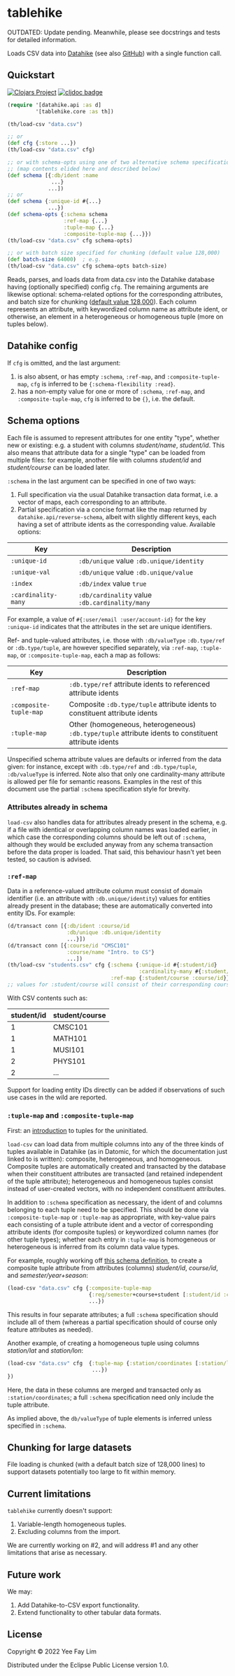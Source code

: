 # tablehike

OUTDATED: Update pending. Meanwhile, please see docstrings and tests for detailed information.

Loads CSV data into [Datahike](https://datahike.io) (see also [GitHub](https://github.com/replikativ/datahike)) with a single function call.

## Quickstart

[![Clojars Project](https://img.shields.io/clojars/v/io.replikativ/tablehike.svg)](https://clojars.org/io.replikativ/tablehike) [![cljdoc badge](https://cljdoc.org/badge/io.replikativ/tablehike)](https://cljdoc.org/d/io.replikativ/tablehike)

``` clojure
(require '[datahike.api :as d]
         '[tablehike.core :as th])

(th/load-csv "data.csv")

;; or
(def cfg {:store ...})
(th/load-csv "data.csv" cfg)

;; or with schema-opts using one of two alternative schema specifications
;; (map contents elided here and described below)
(def schema [{:db/ident :name
              ...}
             ...])
;; or
(def schema {:unique-id #{...}
             ...})
(def schema-opts {:schema schema
                  :ref-map {...}
                  :tuple-map {...}
                  :composite-tuple-map {...}})
(th/load-csv "data.csv" cfg schema-opts)

;; or with batch size specified for chunking (default value 128,000)
(def batch-size 64000)  ; e.g.
(th/load-csv "data.csv" cfg schema-opts batch-size)
```

Reads, parses, and loads data from data.csv into the Datahike database having (optionally specified) config `cfg`. The remaining arguments are likewise optional: schema-related options for the corresponding attributes, and batch size for chunking ([default value 128,000](https://techascent.github.io/tech.ml.dataset/tech.v3.dataset.io.csv.html#var-csv-.3Edataset-seq)). Each column represents an attribute, with keywordized column name as attribute ident, or otherwise, an element in a heterogeneous or homogeneous tuple (more on tuples below).

## Datahike config

If `cfg` is omitted, and the last argument:
1. is also absent, or has empty `:schema`, `:ref-map`, and `:composite-tuple-map`, `cfg` is inferred to be `{:schema-flexibility :read}`.
2. has a non-empty value for one or more of `:schema`, `:ref-map`, and `:composite-tuple-map`, `cfg` is inferred to be `{}`, i.e. the default.

## Schema options

Each file is assumed to represent attributes for one entity "type", whether new or existing: e.g. a student with columns _student/name_, _student/id_. This also means that attribute data for a single "type" can be loaded from multiple files: for example, another file with columns _student/id_ and _student/course_ can be loaded later.

`:schema` in the last argument can be specified in one of two ways:
1. Full specification via the usual Datahike transaction data format, i.e. a vector of maps, each corresponding to an attribute.
2. Partial specification via a concise format like the map returned by `datahike.api/reverse-schema`, albeit with slightly different keys, each having a set of attribute idents as the corresponding value. Available options:

| Key                 | Description   |
|---------------------|---------------|
| `:unique-id`        | `:db/unique` value `:db.unique/identity`
| `:unique-val`       | `:db/unique` value `:db.unique/value`
| `:index`            | `:db/index` value `true`
| `:cardinality-many` | `:db/cardinality` value `:db.cardinality/many`

For example, a value of `#{:user/email :user/account-id}` for the key `:unique-id` indicates that the attributes in the set are unique identifiers.

Ref- and tuple-valued attributes, i.e. those with `:db/valueType` `:db.type/ref` or `:db.type/tuple`, are however specified separately, via `:ref-map`, `:tuple-map`, or `:composite-tuple-map`, each a map as follows:

| Key                     | Description   |
|-------------------------|---------------|
| `:ref-map`              | `:db.type/ref` attribute idents to referenced attribute idents
| `:composite-tuple-map`  | Composite `:db.type/tuple` attribute idents to constituent attribute idents
| `:tuple-map`            | Other (homogeneous, heterogeneous) `:db.type/tuple` attribute idents to constituent attribute idents

Unspecified schema attribute values are defaults or inferred from the data given: for instance, except with `:db.type/ref` and `:db.type/tuple`, `:db/valueType` is inferred. Note also that only one cardinality-many attribute is allowed per file for semantic reasons. Examples in the rest of this document use the partial `:schema` specification style for brevity.

### Attributes already in schema

`load-csv` also handles data for attributes already present in the schema, e.g. if a file with identical or overlapping column names was loaded earlier, in which case the corresponding columns should be left out of `:schema`, although they would be excluded anyway from any schema transaction before the data proper is loaded. That said, this behaviour hasn't yet been tested, so caution is advised.

### `:ref-map`

Data in a reference-valued attribute column must consist of domain identifier (i.e. an attribute with `:db.unique/identity`) values for entities already present in the database; these are automatically converted into entity IDs. For example:

``` clojure
(d/transact conn [{:db/ident :course/id
                   :db/unique :db.unique/identity
                   ...}])
(d/transact conn [{:course/id "CMSC101"
                   :course/name "Intro. to CS"}
                   ...])
(th/load-csv "students.csv" cfg {:schema {:unique-id #{:student/id}
                                          :cardinality-many #{:student/course}}
                                 :ref-map {:student/course :course/id}})
;; values for :student/course will consist of their corresponding course entity IDs 
```
With CSV contents such as:

| student/id | student/course |
|------------|----------------|
| 1          | CMSC101        |
| 1          | MATH101        |
| 1          | MUSI101        |
| 2          | PHYS101        |
| 2          | ...            |

Support for loading entity IDs directly can be added if observations of such use cases in the wild are reported.

### `:tuple-map` and `:composite-tuple-map`

First: an [introduction](https://docs.datomic.com/on-prem/schema/schema.html#tuples) to tuples for the uninitiated.

`load-csv` can load data from multiple columns into any of the three kinds of tuples available in Datahike (as in Datomic, for which the documentation just linked to is written): composite, heterogeneous, and homogeneous. Composite tuples are automatically created and transacted by the database when their constituent attributes are transacted (and retained independent of the tuple attribute); heterogeneous and homogeneous tuples consist instead of user-created vectors, with no independent constituent attributes. 

In addition to `:schema` specification as necessary, the ident of and columns belonging to each tuple need to be specified. This should be done via `:composite-tuple-map` or `:tuple-map` as appropriate, with key-value pairs each consisting of a tuple attribute ident and a vector of corresponding attribute idents (for composite tuples) or keywordized column names (for other tuple types); whether each entry in `:tuple-map` is homogeneous or heterogeneous is inferred from its column data value types.

For example, roughly working off [this schema definition](https://docs.datomic.com/on-prem/schema/schema.html#composite-tuples), to create a composite tuple attribute from attributes (columns) _student/id_, _course/id_, and _semester/year+season_:
``` clojure
(load-csv "data.csv" cfg {:composite-tuple-map
                          {:reg/semester+course+student [:student/id :course/id :semester/year+season]}
                          ...})
```
This results in four separate attributes; a full `:schema` specification should include all of them (whereas a partial specification should of course only feature attributes as needed).

Another example, of creating a homogeneous tuple using columns _station/lat_ and _station/lon_:
``` clojure
(load-csv "data.csv" cfg  {:tuple-map {:station/coordinates [:station/lat :station/lon]}
                           ...})
})
```
Here, the data in these columns are merged and transacted only as `:station/coordinates`; a full `:schema` specification need only include the tuple attribute.

As implied above, the `db/valueType` of tuple elements is inferred unless specified in `:schema`.

## Chunking for large datasets

File loading is chunked (with a default batch size of 128,000 lines) to support datasets potentially too large to fit within memory.

## Current limitations

`tablehike` currently doesn't support:
1. Variable-length homogeneous tuples.
2. Excluding columns from the import.

We are currently working on #2, and will address #1 and any other limitations that arise as necessary.

## Future work

We may:
1. Add Datahike-to-CSV export functionality.
2. Extend functionality to other tabular data formats.

## License

Copyright © 2022 Yee Fay Lim

Distributed under the Eclipse Public License version 1.0.
